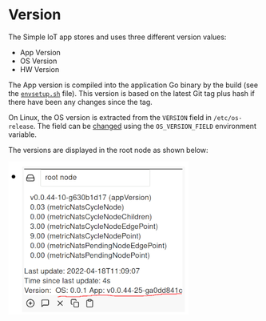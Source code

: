# Version

The Simple IoT app stores and uses three different version values:

- App Version
- OS Version
- HW Version

The App version is compiled into the application Go binary by the build (see the
[`envsetup.sh`](https://github.com/simpleiot/simpleiot/blob/master/envsetup.sh)
file). This version is based on the latest Git tag plus hash if there have been
any changes since the tag.

On Linux, the OS version is extracted from the `VERSION` field in
`/etc/os-release`. The field can be [changed](../user/configuration.html) using
the `OS_VERSION_FIELD` environment variable.

The versions are displayed in the root node as shown below:

![versions display](images/version.png)
